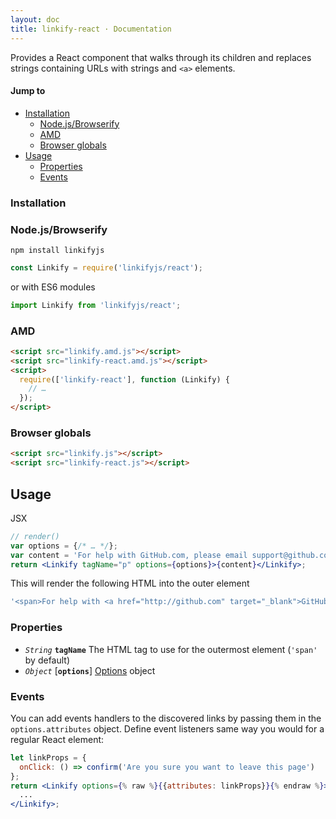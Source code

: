 ```yaml
---
layout: doc
title: linkify-react · Documentation
---
```


Provides a React component that walks through its children and replaces strings
containing URLs with strings and `<a>` elements.

#### Jump to

* [Installation](#installation)
  * [Node.js/Browserify](#nodejsbrowserify)
  * [AMD](#amd)
  * [Browser globals](#browser-globals)
* [Usage](#usage)
  * [Properties](#properties)
  * [Events](#events)

### Installation


### Node.js/Browserify

```
npm install linkifyjs
```

```js
const Linkify = require('linkifyjs/react');
```

or with ES6 modules

```js
import Linkify from 'linkifyjs/react';
```

### AMD

```html
<script src="linkify.amd.js"></script>
<script src="linkify-react.amd.js"></script>
<script>
  require(['linkify-react'], function (Linkify) {
    // …
  });
</script>
```

### Browser globals

```html
<script src="linkify.js"></script>
<script src="linkify-react.js"></script>
```

## Usage

JSX

```jsx
// render()
var options = {/* … */};
var content = 'For help with GitHub.com, please email support@github.com';
return <Linkify tagName="p" options={options}>{content}</Linkify>;
```

This will render the following HTML into the outer element

```js
'<span>For help with <a href="http://github.com" target="_blank">GitHub.com</a>, please email <a href="mailto:support@github.com">support@github.com</a></span>'
```

### Properties

* _`String`_ **`tagName`** The HTML tag to use for the outermost element (`'span'` by default)
* _`Object`_ [**`options`**] [Options](options.html) object

### Events

You can add events handlers to the discovered links by passing them in the
`options.attributes` object. Define event listeners same way you would for a
regular React element:

```jsx
let linkProps = {
  onClick: () => confirm('Are you sure you want to leave this page')
};
return <Linkify options={% raw %}{{attributes: linkProps}}{% endraw %}>
  ...
</Linkify>;
```
